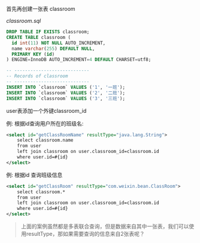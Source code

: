 首先再创建一张表 classroom

*classroom.sql*

```sql
DROP TABLE IF EXISTS classroom;
CREATE TABLE classroom (
  id int(11) NOT NULL AUTO_INCREMENT,
  name varchar(255) DEFAULT NULL,
  PRIMARY KEY (id)
) ENGINE=InnoDB AUTO_INCREMENT=4 DEFAULT CHARSET=utf8;

-- ----------------------------
-- Records of classroom
-- ----------------------------
INSERT INTO `classroom` VALUES ('1', '一班');
INSERT INTO `classroom` VALUES ('2', '二班');
INSERT INTO `classroom` VALUES ('3', '三班');

```
user表添加一个外键classroom_id

例:
根据id查询用户所在的班级名:

```xml
<select id="getClassRoomName" resultType="java.lang.String">
    select classroom.name
    from user
    left join classroom on user.classroom_id=classroom.id
    where user.id=#{id}
</select>
```
例:
根据id 查询班级信息

```xml
<select id="getClassRoom" resultType="com.weixin.bean.ClassRoom">
    select classroom.*
    from user
    left join classroom on user.classroom_id=classroom.id
    where user.id=#{id}
</select>
```

> 上面的案例虽然都是多表联合查询，但是数据来自其中一张表，我们可以使用resultType，那如果需要查询的信息来自2张表呢？